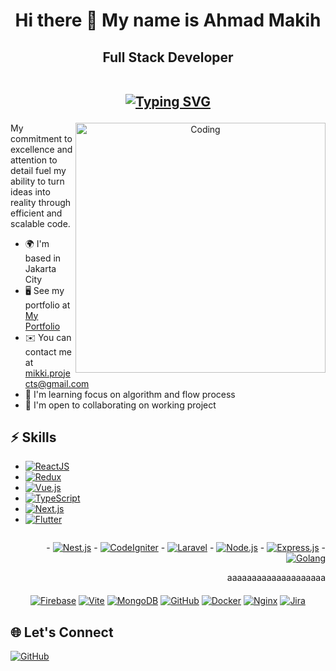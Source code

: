 <h1 align="center">Hi there 👋 My name is Ahmad Makih</h1>
<!-- ================================================================================================================================== -->
<h2 align="center">
  Full Stack Developer
	<br/>
	  <br/>
	<p align="center">
<a href="https://git.io/typing-svg"><img src="https://readme-typing-svg.herokuapp.com?font=Roboto+Mono&size=20&pause=1000&color=4F46E5&background=58FF4A00&center=true&random=false&width=600&lines=Keep+Learning%2C+Keep+Doing;Planned+project+are+the+main+ones;From+Indonesia%2C+INA" alt="Typing SVG" /></a>
	</p>
<!-- <p align="center"><img src="https://komarev.com/ghpvc/?username=AhmadMakih&color=green&style=flat-square" alt="AhmadMakih" /> </p></p> -->
</h2>
<!-- -------------------- -->
<!-- <img align="right" alt="Coding" width="340" style="border-radius:20px;"
	src="https://i.ibb.co/2ssF0C8/ok123.gif"> -->

<p align="center"> 
   <img align="right" alt="Coding" width="400" src="https://github-readme-stats.vercel.app/api/top-langs/?username=ahmadmakih&layout=compact&text_color=daf7dc&bg_color=171717&border_color=262626">
</p>

My commitment to excellence and attention to detail fuel my ability to turn ideas into reality through efficient and scalable code.

-   🌍  I'm based in Jakarta City
-   🖥️  See my portfolio at [My Portfolio](https://mikki.id/)
-   ✉️  You can contact me at [mikki.projects@gmail.com](mailto:mikki.projects@gmail.com)
-   🧠  I'm learning focus on algorithm and flow process
-   🤝  I'm open to collaborating on working project

##


## ⚡ Skills 


-   <a href="#"><img src="https://img.shields.io/badge/-ReactJS-%2361DAFB?style=badge&logo=react&logoColor=000000&labelColor=%2361DAFB&color=%23F7F7F7" alt="ReactJS"></a>
-   <a href="#"><img src="https://img.shields.io/badge/-Redux-%23764ABC?style=badge&logo=redux&logoColor=FFFFFF&labelColor=%23764ABC&color=%23F7F7F7" alt="Redux"></a>
-   <a href="#"><img src="https://img.shields.io/badge/-Vue.js-%234FC08D?style=badge&logo=vue.js&logoColor=FFFFFF&labelColor=%234FC08D&color=%23F7F7F7" alt="Vue.js"></a>
-   <a href="#"><img src="https://img.shields.io/badge/-TypeScript-%23007ACC?style=badge&logo=typescript&logoColor=FFFFFF&labelColor=%23007ACC&color=%23F7F7F7" alt="TypeScript"></a>
-   <a href="#"><img src="https://img.shields.io/badge/-Next.js-%23000000?style=badge&logo=next.js&logoColor=FFFFFF&labelColor=%23000000&color=%23F7F7F7" alt="Next.js"></a>
-   <a href="#"><img src="https://img.shields.io/badge/-Flutter-%2302569B?style=badge&logo=flutter&logoColor=FFFFFF&labelColor=%2302569B&color=%23F7F7F7" alt="Flutter"></a>
<div style="display: flex; justify-content: space-between; align-items: center; flex-wrap: wrap;">
  <!-- Bagian Kiri -->
  <div align="left" style="flex: 1; min-width: 300px;">
  </div>
  <!-- Bagian Kanan -->
  <div align="right" style="flex: 1; min-width: 300px;">  
  </div>
</div>
<p align="right">
-   <a href="#"><img src="https://img.shields.io/badge/-Nest.js-%23E0234E?style=badge&logo=nestjs&logoColor=FFFFFF&labelColor=%23E0234E&color=%23F7F7F7" alt="Nest.js"></a>
-   <a href="#"><img src="https://img.shields.io/badge/-CodeIgniter-%23EF4223?style=badge&logo=codeigniter&logoColor=FFFFFF&labelColor=%23EF4223&color=%23F7F7F7" alt="CodeIgniter"></a>
-   <a href="#"><img src="https://img.shields.io/badge/-Laravel-%23FF2D20?style=badge&logo=laravel&logoColor=FFFFFF&labelColor=%23FF2D20&color=%23F7F7F7" alt="Laravel"></a>
-   <a href="#"><img src="https://img.shields.io/badge/-Node.js-%23339933?style=badge&logo=node.js&logoColor=FFFFFF&labelColor=%23339933&color=%23F7F7F7" alt="Node.js"></a>
-   <a href="#"><img src="https://img.shields.io/badge/-Express.js-%23000000?style=badge&logo=express&logoColor=FFFFFF&labelColor=%23000000&color=%23F7F7F7" alt="Express.js"></a>
-   <a href="#"><img src="https://img.shields.io/badge/-Golang-%2300ADD8?style=badge&logo=go&logoColor=FFFFFF&labelColor=%2300ADD8&color=%23F7F7F7" alt="Golang"></a>
<p>

<p align="center"> 
   <div align="right" >
   aaaaaaaaaaaaaaaaaaaa</div>
</p>
<!-- Bagian Tengah -->
<div align="center" style="margin-top: 20px;">
  <a href="#"><img src="https://img.shields.io/badge/-Firebase-%23FFCA28?style=badge&logo=firebase&logoColor=000000&labelColor=%23FFCA28&color=%23F7F7F7" alt="Firebase"></a>
  <a href="#"><img src="https://img.shields.io/badge/-Vite-%23646CFF?style=badge&logo=vite&logoColor=FFFFFF&labelColor=%23646CFF&color=%23F7F7F7" alt="Vite"></a>
  <a href="#"><img src="https://img.shields.io/badge/-MongoDB-%2347A248?style=badge&logo=mongodb&logoColor=FFFFFF&labelColor=%2347A248&color=%23F7F7F7" alt="MongoDB"></a>
  <a href="#"><img src="https://img.shields.io/badge/-GitHub-%23181717?style=badge&logo=github&logoColor=FFFFFF&labelColor=%23181717&color=%23F7F7F7" alt="GitHub"></a>
  <a href="#"><img src="https://img.shields.io/badge/-Docker-%232496ED?style=badge&logo=docker&logoColor=FFFFFF&labelColor=%232496ED&color=%23F7F7F7" alt="Docker"></a>
  <a href="#"><img src="https://img.shields.io/badge/-Nginx-%23009639?style=badge&logo=nginx&logoColor=FFFFFF&labelColor=%23009639&color=%23F7F7F7" alt="Nginx"></a>
  <a href="#"><img src="https://img.shields.io/badge/-Jira-%230052CC?style=badge&logo=jira&logoColor=FFFFFF&labelColor=%230052CC&color=%23F7F7F7" alt="Jira"></a>
</div>





## 🌐 Let's Connect


<div align="left">
  <a href="https://github.com/ahmadmakih">
    <img src="https://img.shields.io/badge/GitHub-121013?style=for-the-badge&logo=github" alt="GitHub">
</a>
</div>

<br/>
